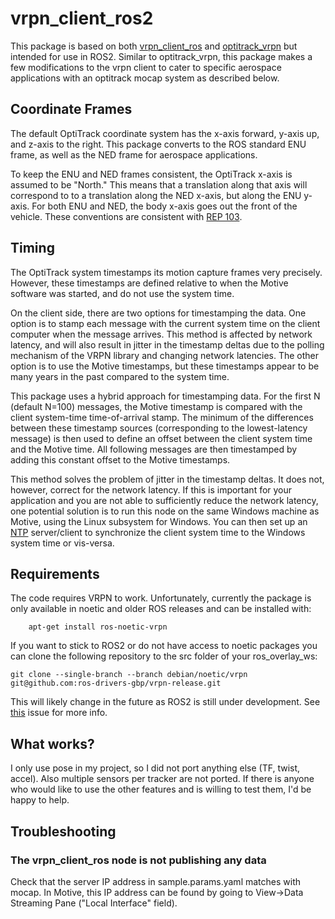# vrpn_client_ros2
This package is based on both [vrpn_client_ros](https://github.com/ros-drivers/vrpn_client_ros) and [optitrack_vrpn](https://github.com/byu-magicc/optitrack_vrpn) but intended for use in ROS2. Similar to optitrack_vrpn, this package makes a few modifications to the vrpn client to cater to specific aerospace applications with an optitrack mocap system as described below.

## Coordinate Frames

The default OptiTrack coordinate system has the x-axis forward, y-axis up, and z-axis to the right. This package converts to the ROS standard ENU frame, as well as the NED frame for aerospace applications.

To keep the ENU and NED frames consistent, the OptiTrack x-axis is assumed to be "North." This means that a translation along that axis will correspond to to a translation along the NED x-axis, but along the ENU y-axis. For both ENU and NED, the body x-axis goes out the front of the vehicle. These conventions are consistent with [REP 103](https://www.ros.org/reps/rep-0103.html).

## Timing

The OptiTrack system timestamps its motion capture frames very precisely. However, these timestamps are defined relative to when the Motive software was started, and do not use the system time.

On the client side, there are two options for timestamping the data. One option is to stamp each message with the current system time on the client computer when the message arrives. This method is affected by network latency, and will also result in jitter in the timestamp deltas due to the polling mechanism of the VRPN library and changing network latencies. The other option is to use the Motive timestamps, but these timestamps appear to be many years in the past compared to the system time.

This package uses a hybrid approach for timestamping data. For the first N (default N=100) messages, the Motive timestamp is compared with the client system-time time-of-arrival stamp. The minimum of the differences between these timestamp sources (corresponding to the lowest-latency message) is then used to define an offset between the client system time and the Motive time. All following messages are then timestamped by adding this constant offset to the Motive timestamps.

This method solves the problem of jitter in the timestamp deltas. It does not, however, correct for the network latency. If this is important for your application and you are not able to sufficiently reduce the network latency, one potential solution is to run this node on the same Windows machine as Motive, using the Linux subsystem for Windows. You can then set up an [NTP](https://en.wikipedia.org/wiki/Network_Time_Protocol) server/client to synchronize the client system time to the Windows system time or vis-versa.


## Requirements

The code requires VRPN to work. Unfortunately, currently the package is only
available in noetic and older ROS releases and can be installed with:
```
    apt-get install ros-noetic-vrpn
```

If you want to stick to ROS2 or do not have access to noetic packages you can
clone the following repository to the src folder of your ros_overlay_ws:
```
git clone --single-branch --branch debian/noetic/vrpn git@github.com:ros-drivers-gbp/vrpn-release.git
```

This will likely change in the future as ROS2 is still under development. See [this](https://github.com/ros-drivers/vrpn_client_ros/pull/16#issuecomment-646708312) issue for more info.

## What works?

I only use pose in my project, so I did not port anything else (TF, twist, accel). Also multiple sensors per tracker are not ported.
If there is anyone who would like to use the other features and is willing to test them, I'd be happy to help.

## Troubleshooting

### The vrpn_client_ros node is not publishing any data

Check that the server IP address in sample.params.yaml matches with mocap. In Motive, this IP address can be found by going to View->Data Streaming Pane ("Local Interface" field).
